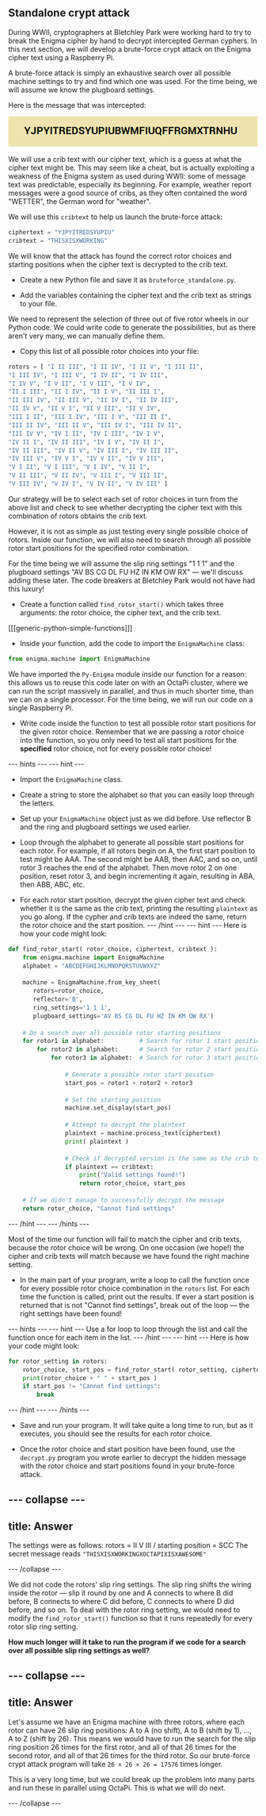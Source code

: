 ## Standalone crypt attack

During WWII, cryptographers at Bletchley Park were working hard to try to break the Enigma cipher by hand to decrypt intercepted German cyphers. In this next section, we will develop a brute-force crypt attack on the Enigma cipher text using a Raspberry Pi.

A brute-force attack is simply an exhaustive search over all possible machine settings to try and find which one was used. For the time being, we will assume we know the plugboard settings.

Here is the message that was intercepted:

![Intercepted message](images/intercepted-message.png)

We will use a crib text with our cipher text, which is a guess at what the cipher text might be. This may seem like a cheat, but is actually exploiting a weakness of the Enigma system as used during WWII: some of message text was predictable, especially its beginning. For example, weather report messages were a good source of cribs, as they often contained the word "WETTER", the German word for "weather".

We will use this `cribtext` to help us launch the brute-force attack:

```python
ciphertext = "YJPYITREDSYUPIU"
cribtext = "THISXISXWORKING"
```

We will know that the attack has found the correct rotor choices and starting positions when the cipher text is decrypted to the crib text.

+ Create a new Python file and save it as `bruteforce_standalone.py`.

+ Add the variables containing the cipher text and the crib text as strings to your file.

We need to represent the selection of three out of five rotor wheels in our Python code. We could write code to generate the possibilities, but as there aren't very many, we can manually define them.

+ Copy this list of all possible rotor choices into your file:

```python
rotors = [ "I II III", "I II IV", "I II V", "I III II",
"I III IV", "I III V", "I IV II", "I IV III",
"I IV V", "I V II", "I V III", "I V IV",
"II I III", "II I IV", "II I V", "II III I",
"II III IV", "II III V", "II IV I", "II IV III",
"II IV V", "II V I", "II V III", "II V IV",
"III I II", "III I IV", "III I V", "III II I",
"III II IV", "III II V", "III IV I", "III IV II",
"III IV V", "IV I II", "IV I III", "IV I V",
"IV II I", "IV II III", "IV I V", "IV II I",
"IV II III", "IV II V", "IV III I", "IV III II",
"IV III V", "IV V I", "IV V II", "IV V III",
"V I II", "V I III", "V I IV", "V II I",
"V II III", "V II IV", "V III I", "V III II",
"V III IV", "V IV I", "V IV II", "V IV III" ]
```

Our strategy will be to select each set of rotor choices in turn from the above list and check to see whether decrypting the cipher text with this combination of rotors obtains the crib text.

However, it is not as simple as just testing every single possible choice of rotors. Inside our function, we will also need to search through all possible rotor start positions for the specified rotor combination.

For the time being we will assume the slip ring settings "1 1 1" and the plugboard settings "AV BS CG DL FU HZ IN KM OW RX" — we'll discuss adding these later. The code breakers at Bletchley Park would not have had this luxury!

+ Create a function called `find_rotor_start()` which takes three arguments: the rotor choice, the cipher text, and the crib text.

[[[generic-python-simple-functions]]]

+ Inside your function, add the code to import the `EnigmaMachine` class:

```python
from enigma.machine import EnigmaMachine
```

We have imported the `Py-Enigma` module inside our function for a reason: this allows us to reuse this code later on with an OctaPi cluster, where we can run the script massively in parallel, and thus in much shorter time, than we can on a single processor. For the time being, we will run our code on a single Raspberry Pi.

+ Write code inside the function to test all possible rotor start positions for the given rotor choice. Remember that we are passing a rotor choice into the function, so you only need to test all start positions for the **specified** rotor choice, not for every possible rotor choice!

--- hints ---
--- hint ---
+ Import the `EnigmaMachine` class.

+ Create a string to store the alphabet so that you can easily loop through the letters.

+ Set up your `EnigmaMachine` object just as we did before. Use reflector B and the ring and plugboard settings we used earlier.

+ Loop through the alphabet to generate all possible start positions for each rotor. For example, if all rotors begin on A, the first start position to test might be AAA. The second might be AAB, then AAC, and so on, until rotor 3 reaches the end of the alphabet. Then move rotor 2 on one position, reset rotor 3, and begin incrementing it again, resulting in ABA, then ABB, ABC, etc.

+ For each rotor start position, decrypt the given cipher text and check whether it is the same as the crib text, printing the resulting `plaintext` as you go along. If the cypher and crib texts are indeed the same, return the rotor choice and the start position.
--- /hint ---
--- hint ---
Here is how your code might look:

```python
def find_rotor_start( rotor_choice, ciphertext, cribtext ):
    from enigma.machine import EnigmaMachine
    alphabet = "ABCDEFGHIJKLMNOPQRSTUVWXYZ"

    machine = EnigmaMachine.from_key_sheet(
       rotors=rotor_choice,
       reflector='B',
       ring_settings='1 1 1',		
       plugboard_settings='AV BS CG DL FU HZ IN KM OW RX')		

    # Do a search over all possible rotor starting positions
    for rotor1 in alphabet:          # Search for rotor 1 start position
        for rotor2 in alphabet:      # Search for rotor 2 start position
            for rotor3 in alphabet:  # Search for rotor 3 start position

                # Generate a possible rotor start position
                start_pos = rotor1 + rotor2 + rotor3

                # Set the starting position
                machine.set_display(start_pos)

                # Attempt to decrypt the plaintext
                plaintext = machine.process_text(ciphertext)
                print( plaintext )

                # Check if decrypted version is the same as the crib text
                if plaintext == cribtext:
                    print("Valid settings found!")
                    return rotor_choice, start_pos

    # If we didn't manage to successfully decrypt the message
    return rotor_choice, "Cannot find settings"
```
--- /hint ---
--- /hints ---

Most of the time our function will fail to match the cipher and crib texts, because the rotor choice will be wrong. On one occasion (we hope!) the cipher and crib texts will match because we have found the right machine setting.

+ In the main part of your program, write a loop to call the function once for every possible rotor choice combination in the `rotors` list. For each time the function is called, print out the results. If ever a start position is returned that is not "Cannot find settings", break out of the loop — the right settings have been found!

--- hints ---
--- hint ---
Use a for loop to loop through the list and call the function once for each item in the list.
--- /hint ---
--- hint ---
Here is how your code might look:

```python
for rotor_setting in rotors:
    rotor_choice, start_pos = find_rotor_start( rotor_setting, ciphertext, cribtext )
    print(rotor_choice + " " + start_pos )
    if start_pos != "Cannot find settings":
        break
```
--- /hint ---
--- /hints ---

+ Save and run your program. It will take quite a long time to run, but as it executes, you should see the results for each rotor choice.

+ Once the rotor choice and start position have been found, use the `decrypt.py` program you wrote earlier to decrypt the hidden message with the rotor choice and start positions found in your brute-force attack.

--- collapse ---
---
title: Answer
---

The settings were as follows: rotors = II V III / starting position = SCC
The secret message reads `"THISXISXWORKINGXOCTAPIXISXAWESOME"`

--- /collapse ---

We did not code the rotors' slip ring settings. The slip ring shifts the wiring inside the rotor — slip it round by one and A connects to where B did before, B connects to where C did before, C connects to where D did before, and so on. To deal with the rotor ring setting, we would need to modify the `find_rotor_start()` function so that it runs repeatedly for every rotor slip ring setting.

**How much longer will it take to run the program if we code for a search over all possible slip ring settings as well?**

--- collapse ---
---
title: Answer
---
Let's assume we have an Enigma machine with three rotors, where each rotor can have 26 slip ring positions: A to A (no shift), A to B (shift by 1), ..., A to Z (shift by 26). This means we would have to run the search for the slip ring position 26 times for the first rotor, and all of that 26 times for the second rotor, and all of that 26 times for the third rotor. So our brute-force crypt attack program will take `26 × 26 × 26 = 17576` times longer.

This is a very long time, but we could break up the problem into many parts and run these in parallel using OctaPi. This is what we will do next.

--- /collapse ---
